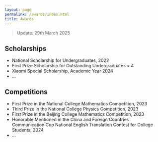 ```yaml
---
layout: page
permalink: /awards/index.html
title: Awards
---
```


> Update: 29th March 2025

## Scholarships

- National Scholarship for Undergraduates, 2022
- First Prize Scholarship for Outstanding Undergraduates × 4
- Xiaomi Special Scholarship, Academic Year 2024
- ...

<!-- - June 2024：**KDD-24 Undergraduate Scholarship** ($1000)<br>Only 21 undergraduates are selected around the world
- Dec 2023：**AAAI-24 Undergraduate Scholarship** ($5000)<br>Only 18 undergraduates are selected around the world
- Aug 2023：Innovation Scholarship ($1400)<br>One of the highest undergraduate awards at FZU
- May 2023：XiamenAir Scholarship ($600)<br>
- June 2024：Best Final Year Project Award of Maynooth (€500)
- Oct 2023：Best Academic Performance of Maynooth (€100)
- Oct 2022：Best Course Project Award of Maynooth (€100)
- First Prize Scholarship of MIEC ($2100, **Four times**)<br>Combined degree scholarship between FZU and Maynooth<br> -->

## Competitions

- First Prize in the National College Mathematics Competition, 2023
- Third Prize in the National College Physics Competition, 2023
- First Prize in the Beijing College Mathematics Competition, 2023
- Honorable Mentioned in the China and Foreign Countries Communication Cup National English Translation Contest for College Students, 2024
- ...

<!-- - Jan 2024：Finalist of China International College Students’ Innovation Competition (Top 3%)
- Aug 2023：Best Technology Award in National Youth Science Innovation Project Competition (Top 1%)
- Aug 2023：Second Prize in National Collegiate Internet of Things Technology and Application Competition (Top 5%)
- May 2023：Finalist Award in Mathematical Contest In Modeling (Top 1% of all 20508 paper)
- Nov 2022：First Prize (Provincial Level) in China Undergraduate Mathematical Contest in Modeling (Top 8%)
- June 2022：**Championship** of 100-meter Freestyle Swimming Competition of Fuzhou University<br> -->

<br>
